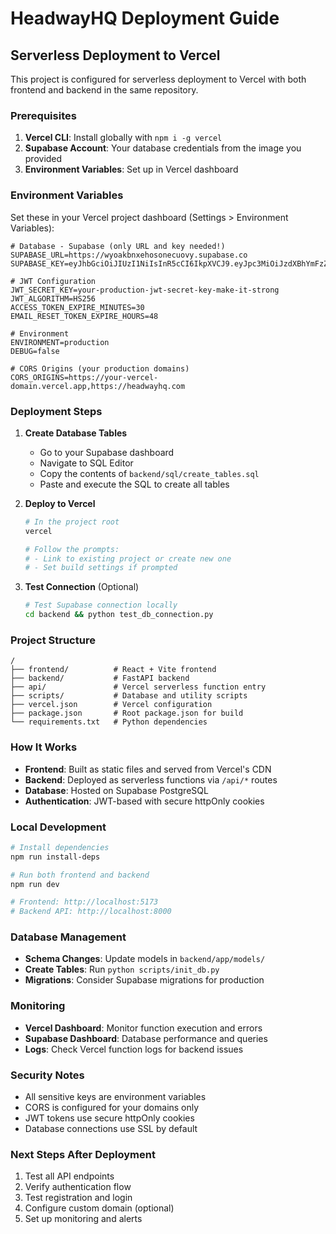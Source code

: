 # HeadwayHQ Deployment Guide

## Serverless Deployment to Vercel

This project is configured for serverless deployment to Vercel with both frontend and backend in the same repository.

### Prerequisites

1. **Vercel CLI**: Install globally with `npm i -g vercel`
2. **Supabase Account**: Your database credentials from the image you provided
3. **Environment Variables**: Set up in Vercel dashboard

### Environment Variables

Set these in your Vercel project dashboard (Settings > Environment Variables):

```env
# Database - Supabase (only URL and key needed!)
SUPABASE_URL=https://wyoakbnxehosonecuovy.supabase.co
SUPABASE_KEY=eyJhbGciOiJIUzI1NiIsInR5cCI6IkpXVCJ9.eyJpc3MiOiJzdXBhYmFzZSIsInJlZiI6Ind5b2FrYm54ZWhvc29uZWN1b3Z5Iiwicm9sZSI6ImFub24iLCJpYXQiOjE3MzA1NjI2MTYsImV4cCI6MjA0NjEzODYxNn0.eyJpc3MiOiJzdXBhYmFzZSIsInJlZiI6Ind5b2FrYm54ZWhvc29uZWN1b3Z5Iiwicm9sZSI6ImFub24iLCJpYXQiOjE3MzA1NjI2MTYsImV4cCI6MjA0NjEzODYxNn0

# JWT Configuration
JWT_SECRET_KEY=your-production-jwt-secret-key-make-it-strong
JWT_ALGORITHM=HS256
ACCESS_TOKEN_EXPIRE_MINUTES=30
EMAIL_RESET_TOKEN_EXPIRE_HOURS=48

# Environment
ENVIRONMENT=production
DEBUG=false

# CORS Origins (your production domains)
CORS_ORIGINS=https://your-vercel-domain.vercel.app,https://headwayhq.com
```

### Deployment Steps

1. **Create Database Tables**
   - Go to your Supabase dashboard
   - Navigate to SQL Editor
   - Copy the contents of `backend/sql/create_tables.sql`
   - Paste and execute the SQL to create all tables

2. **Deploy to Vercel**
   ```bash
   # In the project root
   vercel
   
   # Follow the prompts:
   # - Link to existing project or create new one
   # - Set build settings if prompted
   ```

3. **Test Connection** (Optional)
   ```bash
   # Test Supabase connection locally
   cd backend && python test_db_connection.py
   ```

### Project Structure

```
/
├── frontend/          # React + Vite frontend
├── backend/           # FastAPI backend
├── api/               # Vercel serverless function entry
├── scripts/           # Database and utility scripts
├── vercel.json        # Vercel configuration
├── package.json       # Root package.json for build
└── requirements.txt   # Python dependencies
```

### How It Works

- **Frontend**: Built as static files and served from Vercel's CDN
- **Backend**: Deployed as serverless functions via `/api/*` routes
- **Database**: Hosted on Supabase PostgreSQL
- **Authentication**: JWT-based with secure httpOnly cookies

### Local Development

```bash
# Install dependencies
npm run install-deps

# Run both frontend and backend
npm run dev

# Frontend: http://localhost:5173
# Backend API: http://localhost:8000
```

### Database Management

- **Schema Changes**: Update models in `backend/app/models/`
- **Create Tables**: Run `python scripts/init_db.py`
- **Migrations**: Consider Supabase migrations for production

### Monitoring

- **Vercel Dashboard**: Monitor function execution and errors
- **Supabase Dashboard**: Database performance and queries
- **Logs**: Check Vercel function logs for backend issues

### Security Notes

- All sensitive keys are environment variables
- CORS is configured for your domains only
- JWT tokens use secure httpOnly cookies
- Database connections use SSL by default

### Next Steps After Deployment

1. Test all API endpoints
2. Verify authentication flow
3. Test registration and login
4. Configure custom domain (optional)
5. Set up monitoring and alerts